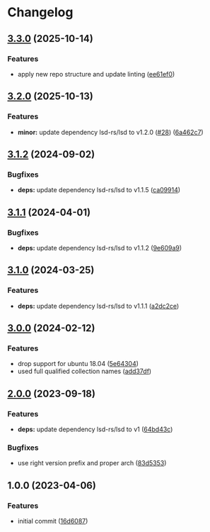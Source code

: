# Changelog

## [3.3.0](https://github.com/rolehippie/lsd/compare/v3.2.0...v3.3.0) (2025-10-14)


### Features

* apply new repo structure and update linting ([ee61ef0](https://github.com/rolehippie/lsd/commit/ee61ef0d67d0a232ccbbc1888b8461f295266bcd))

## [3.2.0](https://github.com/rolehippie/lsd/compare/v3.1.2...v3.2.0) (2025-10-13)


### Features

* **minor:** update dependency lsd-rs/lsd to v1.2.0 ([#28](https://github.com/rolehippie/lsd/issues/28)) ([6a462c7](https://github.com/rolehippie/lsd/commit/6a462c78eb304d405cb7860b00a01c8a31e55605))

## [3.1.2](https://github.com/rolehippie/lsd/compare/v3.1.1...v3.1.2) (2024-09-02)


### Bugfixes

* **deps:** update dependency lsd-rs/lsd to v1.1.5 ([ca09914](https://github.com/rolehippie/lsd/commit/ca09914b4c3e628f10358116f58a788f87aeb316))

## [3.1.1](https://github.com/rolehippie/lsd/compare/v3.1.0...v3.1.1) (2024-04-01)


### Bugfixes

* **deps:** update dependency lsd-rs/lsd to v1.1.2 ([9e609a9](https://github.com/rolehippie/lsd/commit/9e609a9306b2dfcc1e8b98bc6aeb3d7e20e8361c))

## [3.1.0](https://github.com/rolehippie/lsd/compare/v3.0.0...v3.1.0) (2024-03-25)


### Features

* **deps:** update dependency lsd-rs/lsd to v1.1.1 ([a2dc2ce](https://github.com/rolehippie/lsd/commit/a2dc2ce4909f8850b6e0047b93ca73407c3a1ff7))

## [3.0.0](https://github.com/rolehippie/lsd/compare/v2.0.0...v3.0.0) (2024-02-12)


### Features

* drop support for ubuntu 18.04 ([5e64304](https://github.com/rolehippie/lsd/commit/5e64304da2a385f118301994df4c171e6e131af6))
* used full qualified collection names ([add37df](https://github.com/rolehippie/lsd/commit/add37dfc264437f473b1c4440cab8c93f7b8cf8a))

## [2.0.0](https://github.com/rolehippie/lsd/compare/v1.0.0...v2.0.0) (2023-09-18)


### Features

* **deps:** update dependency lsd-rs/lsd to v1 ([64bd43c](https://github.com/rolehippie/lsd/commit/64bd43c146c7e93b69b393e900219f5c934ece6f))


### Bugfixes

* use right version prefix and proper arch ([83d5353](https://github.com/rolehippie/lsd/commit/83d53530ce56fc3fb12bb1e15a00e160aa3dbdac))

## 1.0.0 (2023-04-06)


### Features

* initial commit ([16d6087](https://github.com/rolehippie/lsd/commit/16d6087cffcb1fea3a48d691087b19139e5b8cf0))
